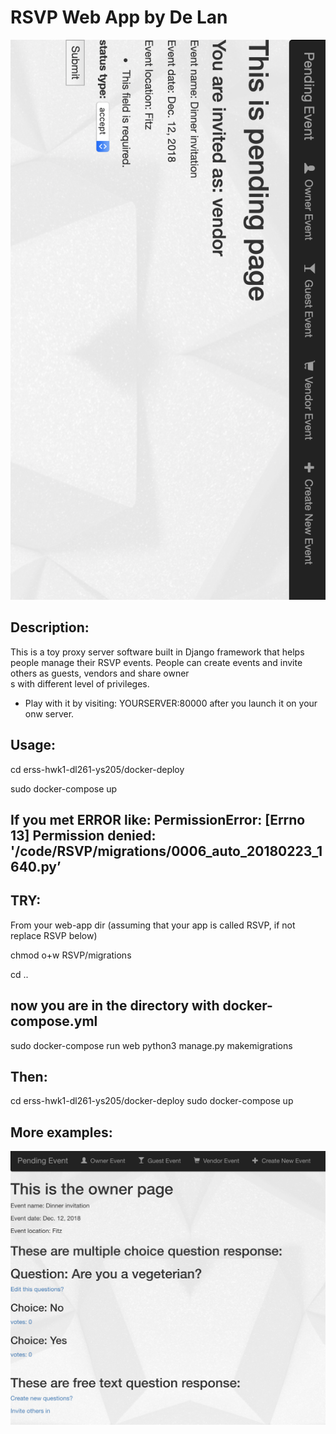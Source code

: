 # RSVP Web App by De Lan

![alt text](https://github.com/Alanlande/RSVP_WebApp/blob/master/sample2_pending_page.png "The main pending page")


## Description:

This is a toy proxy server software built in Django framework that helps people manage their RSVP events. People can create events and invite others as guests, vendors and share owner\
s with different level of privileges.

- Play with it by visiting: YOURSERVER:80000 after you launch it on your onw server.

## Usage:
cd erss-hwk1-dl261-ys205/docker-deploy

sudo docker-compose up

## If you met ERROR like: PermissionError: [Errno 13] Permission denied: '/code/RSVP/migrations/0006_auto_20180223_1640.py’

## TRY:
From your web-app dir  (assuming that your app is called RSVP, if not replace RSVP below)

chmod o+w RSVP/migrations

cd ..
## now you are in the directory with docker-compose.yml
sudo docker-compose run web python3 manage.py makemigrations


## Then:
cd erss-hwk1-dl261-ys205/docker-deploy
sudo docker-compose up

## More examples:
![alt text](https://github.com/Alanlande/RSVP_WebApp/blob/master/sample1_owner_page.png "The main owner page")

